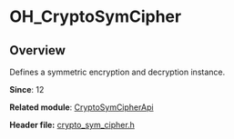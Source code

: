 # OH_CryptoSymCipher

## Overview

Defines a symmetric encryption and decryption instance.

**Since**: 12

**Related module**: [CryptoSymCipherApi](capi-cryptosymcipherapi.md)

**Header file:** [crypto_sym_cipher.h](capi-crypto-sym-cipher-h.md)
